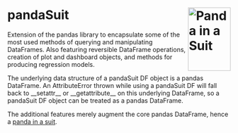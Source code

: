 # pandaSuit <img align="right" alt="Panda in a Suit" height="144" src="https://github.com/AnthonyRaimondo/pandaSuit/blob/main/pandaSuit-mini.ico?raw=true" title="Panda in a Suit" width="96"/>
Extension of the pandas library to encapsulate some of the most used methods of querying and manipulating DataFrames. Also featuring reversible DataFrame operations, creation of plot and dashboard objects, and methods for producing regression models.

The underlying data structure of a pandaSuit DF object is a pandas DataFrame. An AttributeError thrown while using a pandaSuit DF will fall back to \_\_setattr\_\_ or \_\_getattribute\_\_ on this underlying DataFrame, so a pandaSuit DF object can be treated as a pandas DataFrame.

The additional features merely augment the core pandas DataFrame, hence a <ins>panda in a suit</ins>.
